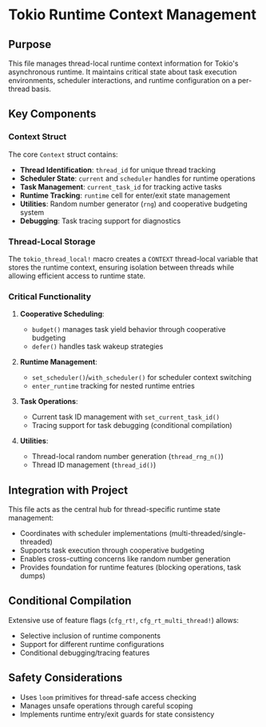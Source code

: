 # Tokio Runtime Context Management

## Purpose
This file manages thread-local runtime context information for Tokio's asynchronous runtime. It maintains critical state about task execution environments, scheduler interactions, and runtime configuration on a per-thread basis.

## Key Components

### Context Struct
The core `Context` struct contains:
- **Thread Identification**: `thread_id` for unique thread tracking
- **Scheduler State**: `current` and `scheduler` handles for runtime operations
- **Task Management**: `current_task_id` for tracking active tasks
- **Runtime Tracking**: `runtime` cell for enter/exit state management
- **Utilities**: Random number generator (`rng`) and cooperative budgeting system
- **Debugging**: Task tracing support for diagnostics

### Thread-Local Storage
The `tokio_thread_local!` macro creates a `CONTEXT` thread-local variable that stores the runtime context, ensuring isolation between threads while allowing efficient access to runtime state.

### Critical Functionality
1. **Cooperative Scheduling**:
   - `budget()` manages task yield behavior through cooperative budgeting
   - `defer()` handles task wakeup strategies

2. **Runtime Management**:
   - `set_scheduler()`/`with_scheduler()` for scheduler context switching
   - `enter_runtime` tracking for nested runtime entries

3. **Task Operations**:
   - Current task ID management with `set_current_task_id()`
   - Tracing support for task debugging (conditional compilation)

4. **Utilities**:
   - Thread-local random number generation (`thread_rng_n()`)
   - Thread ID management (`thread_id()`)

## Integration with Project
This file acts as the central hub for thread-specific runtime state management:
- Coordinates with scheduler implementations (multi-threaded/single-threaded)
- Supports task execution through cooperative budgeting
- Enables cross-cutting concerns like random number generation
- Provides foundation for runtime features (blocking operations, task dumps)

## Conditional Compilation
Extensive use of feature flags (`cfg_rt!`, `cfg_rt_multi_thread!`) allows:
- Selective inclusion of runtime components
- Support for different runtime configurations
- Conditional debugging/tracing features

## Safety Considerations
- Uses `loom` primitives for thread-safe access checking
- Manages unsafe operations through careful scoping
- Implements runtime entry/exit guards for state consistency
